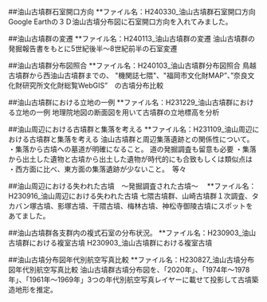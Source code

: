 ##油山古墳群石室開口方向
**ファイル名：H240330_油山古墳群石室開口方向
Google Earthの３Ｄ油山古墳分布図に石室開口方向を入れてみました。

##油山古墳群の変遷
**ファイル名：H240113_油山古墳群の変遷
油山古墳群の発掘報告書をもとに5世紀後半～8世紀前半の石室変遷

##油山古墳群分布図照合
**ファイル名：H240103_油山古墳群分布図照合
鳥越古墳群から西油山古墳群までの、
"機関誌七隈"、"福岡市文化財MAP”、”奈良文化財研究所文化財総覧WebGIS”　の古墳分布比較 

##油山古墳群における立地の一例
**ファイル名：H231229_油山古墳群における立地の一例
地理院地図の断面図を用いて古墳群の立地標高を分析

##油山周辺における古墳群と集落を考える
**ファイル名：H231109_油山周辺における古墳群と集落を考える
油山古墳群と周辺集落遺跡との関係性について。
・集落から古墳への墓道が明確になること。 道の発掘調査も留意も必要
・集落から出土した遺物と古墳から出土した遺物が時代的にも合致もしくは類似点は
・西方面に比べ、東方面の集落遺跡が少ないこと。　等々

##油山周辺における失われた古墳　～発掘調査された古墳～　
**ファイル名：H230916_油山周辺における失われた古墳
七隈古墳群、山崎古墳群１次調査、タカバン塚古墳、影塚古墳、干隈古墳、梅林古墳、神松寺御陵古墳にスポットをあてました。

##油山古墳群各支群内の複式石室の分布状況。
**ファイル名：H230903_油山古墳群における複室古墳
H230903_油山古墳群における複室古墳

##油山古墳分布図年代別航空写真比較
**ファイル名：H230827_油山古墳分布図年代別航空写真比較
油山古墳群古墳分布図を、「2020年」、「1974年～1978年」、「1961年～1969年」3つの年代別航空写真レイヤーに載せて投影して古墳築造地形を推定。
